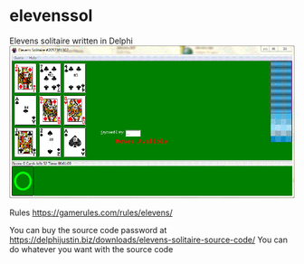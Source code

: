 # elevenssol
Elevens solitaire written in Delphi
![ScreenShot](elevenssol-ss.gif)

Rules https://gamerules.com/rules/elevens/

You can buy the source code password at https://delphijustin.biz/downloads/elevens-solitaire-source-code/
You can do whatever you want with the source code
